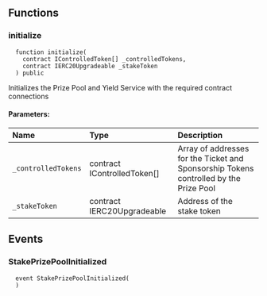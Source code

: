 

## Functions
### initialize
```solidity
  function initialize(
    contract IControlledToken[] _controlledTokens,
    contract IERC20Upgradeable _stakeToken
  ) public
```
Initializes the Prize Pool and Yield Service with the required contract connections


#### Parameters:
| Name | Type | Description                                                          |
| :--- | :--- | :------------------------------------------------------------------- |
|`_controlledTokens` | contract IControlledToken[] | Array of addresses for the Ticket and Sponsorship Tokens controlled by the Prize Pool
|`_stakeToken` | contract IERC20Upgradeable | Address of the stake token

## Events
### StakePrizePoolInitialized
```solidity
  event StakePrizePoolInitialized(
  )
```



